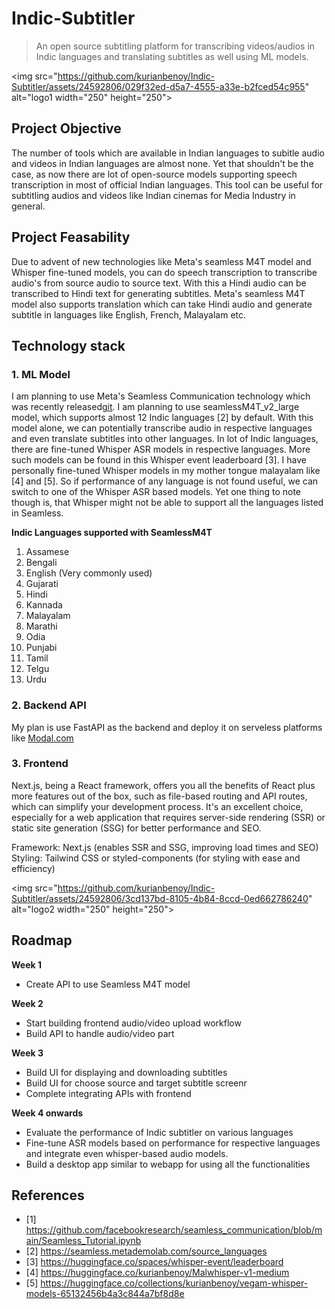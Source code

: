 # Indic-Subtitler

> An open source subtitling platform for transcribing videos/audios in Indic languages and translating subtitles as well using ML models.

<!---
![Designer (1)](https://github.com/kurianbenoy/Indic-Subtitler/assets/24592806/029f32ed-d5a7-4555-a33e-b2fced54c955)
![Designer](https://github.com/kurianbenoy/Indic-Subtitler/assets/24592806/3cd137bd-8105-4b84-8ccd-0ed662786240)
-->

 <img src="https://github.com/kurianbenoy/Indic-Subtitler/assets/24592806/029f32ed-d5a7-4555-a33e-b2fced54c955" alt="logo1 width="250" height="250">

## Project Objective

The number of tools which are available in Indian languages to subitle audio and videos in Indian languages are almost none. Yet that shouldn't be the case, as now there are lot of open-source models supporting speech transcription in most of official Indian languages.  This tool can be useful for subtitling audios and videos like Indian cinemas for Media Industry in general.


## Project Feasability

Due to advent of new technologies like Meta's seamless M4T model and Whisper fine-tuned models, you can do speech transcription to transcribe audio's from source audio to source text. With this a Hindi audio can be transcribed to Hindi text for generating subtitles. Meta's seamless M4T model also supports translation which can take Hindi audio and generate subtitle in languages like English, French, Malayalam etc.

## Technology stack


### 1. ML Model

I am planning to use Meta's Seamless Communication technology which was recently released[git](https://github.com/facebookresearch/seamless_communication). I am planning to use seamlessM4T_v2_large model,
which supports almost 12 Indic languages [2] by default. With this model alone, we can potentially transcribe audio in respective languages and even translate subtitles into other languages. In lot of Indic languages, there are fine-tuned Whisper ASR models in respective languages. More such models can be found in this Whisper event leaderboard [3]. I have personally fine-tuned Whisper models in my mother tongue malayalam like [4] and [5]. So if performance of any language is not found useful, we can switch to one of the Whisper ASR based models. Yet one thing to note though is, that Whisper might not be able to support all the languages listed in Seamless.


**Indic Languages supported with SeamlessM4T**

1. Assamese
2. Bengali
3. English (Very commonly used)
4. Gujarati
5. Hindi
6. Kannada
7. Malayalam
8. Marathi
9. Odia
10. Punjabi
11. Tamil
12. Telgu
13. Urdu

### 2. Backend API

My plan is use FastAPI as the backend and deploy it on serveless platforms like [Modal.com](https://modal.com/)

### 3. Frontend

Next.js, being a React framework, offers you all the benefits of React plus more features out of the box, such as file-based routing and API routes, which can simplify your development process. It's an excellent choice, especially for a web application that requires server-side rendering (SSR) or static site generation (SSG) for better performance and SEO.

Framework: Next.js (enables SSR and SSG, improving load times and SEO)
Styling: Tailwind CSS or styled-components (for styling with ease and efficiency)

 <img src="https://github.com/kurianbenoy/Indic-Subtitler/assets/24592806/3cd137bd-8105-4b84-8ccd-0ed662786240" alt="logo2 width="250" height="250">

## Roadmap

**Week 1**

- Create API to use Seamless M4T model

**Week 2**

- Start building frontend audio/video upload workflow
- Build API to handle audio/video part

**Week 3**

- Build UI for displaying and downloading subtitles
- Build UI for choose source and target subtitle screenr
- Complete integrating APIs with frontend

**Week 4 onwards**

- Evaluate the performance of Indic subtitler on various languages
- Fine-tune ASR models based on performance for respective languages and integrate even whisper-based audio models.
- Build a desktop app similar to webapp for using all the functionalities

## References

- [1] https://github.com/facebookresearch/seamless_communication/blob/main/Seamless_Tutorial.ipynb
- [2] https://seamless.metademolab.com/source_languages
- [3] https://huggingface.co/spaces/whisper-event/leaderboard
- [4] https://huggingface.co/kurianbenoy/Malwhisper-v1-medium
- [5] https://huggingface.co/collections/kurianbenoy/vegam-whisper-models-65132456b4a3c844a7bf8d8e
